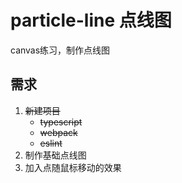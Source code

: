 # particle-line 点线图
canvas练习，制作点线图

## 需求
1. ~~新建项目~~
   - ~~typescript~~
   - ~~webpack~~
   - ~~eslint~~
2. 制作基础点线图
3. 加入点随鼠标移动的效果
